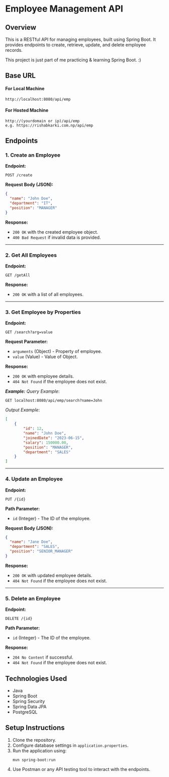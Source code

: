 # Employee Management API

## Overview
This is a RESTful API for managing employees, built using Spring Boot. It provides endpoints to create, retrieve, update, and delete employee records.

This project is just part of me practicing & learning Spring Boot. :)

## Base URL
#### For Local Machine
```
http://localhost:8080/api/emp
```

#### For Hosted Machine
```
http://(yourdomain or ip)/api/emp
e.g. https://rishabkarki.com.np/api/emp
```

## Endpoints

### 1. Create an Employee
**Endpoint:**
```
POST /create
```
**Request Body (JSON):**
```json
{
  "name": "John Doe",
  "department": "IT",
  "position": "MANAGER"
}
```
**Response:**
- `200 OK` with the created employee object.
- `400 Bad Request` if invalid data is provided.

---
### 2. Get All Employees
**Endpoint:**
```
GET /getAll
```
**Response:**
- `200 OK` with a list of all employees.

---
### 3. Get Employee by Properties
**Endpoint:**
```
GET /search?arg=value
```
**Request Parameter:**
- `arguments` (Object) - Property of employee.
- `value` (Value) - Value of Object.

**Response:**
- `200 OK` with employee details.
- `404 Not Found` if the employee does not exist.

***Example:***
*Query Example*:
```
GET localhost:8080/api/emp/search?name=John
```

*Output Example*:
```json
[
	{
		"id": 12,
		"name": "John Doe",
		"joinedDate": "2023-06-15",
		"salary": 150000.00,
		"position": "MANAGER",
		"department": "SALES"
	}
]
```

---
### 4. Update an Employee
**Endpoint:**
```
PUT /{id}
```
**Path Parameter:**
- `id` (Integer) - The ID of the employee.

**Request Body (JSON):**
```json
{
  "name": "Jane Doe",
  "department": "SALES",
  "position": "SENIOR_MANAGER"
}
```
**Response:**
- `200 OK` with updated employee details.
- `404 Not Found` if the employee does not exist.

---
### 5. Delete an Employee
**Endpoint:**
```
DELETE /{id}
```
**Path Parameter:**
- `id` (Integer) - The ID of the employee.

**Response:**
- `204 No Content` if successful.
- `404 Not Found` if the employee does not exist.

## Technologies Used
- Java
- Spring Boot
- Spring Security
- Spring Data JPA
- PostgreSQL

## Setup Instructions
1. Clone the repository.
2. Configure database settings in `application.properties`.
3. Run the application using:
   ```
   mvn spring-boot:run
   ```
4. Use Postman or any API testing tool to interact with the endpoints.
